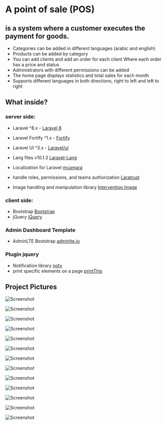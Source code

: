 
# A point of sale (POS) 
## is a system where a customer executes the payment for goods.
- Categories can be added in different languages (arabic and english)
- Products can be added by category
- You can add clients and add an order for each client
  Where each order has a price and status
- Administrators with different permissions can be added
- The home page displays statistics and total sales for each month
- Supports different languages in both directions, right to left and left to right

## What inside?

### server side:
- Laravel ^8.x - [Laravel 8](https://laravel.com/docs/8.x)
- Laravel Fortify ^1.x - [Fortify](https://github.com/laravel/fortify)
- Laravel UI ^3.x - [Laravel/ui](https://github.com/laravel/ui/tree/3.x)

- Lang files v10.1.3 [Laravel-Lang](https://github.com/Laravel-Lang/lang)
- Localization for Laravel [mcamara](https://github.com/mcamara/laravel-localization)
- handle roles, permissions, and teams authorization [Laratrust](https://laratrust.santigarcor.me/)
- Image handling and manipulation library [Intervention Image](http://image.intervention.io/)

### client side:

- Bootstrap [Bootstrap](https://getbootstrap.com)
- jQuery [jQuery](https://blog.jquery.com)

### Admin Dashboard Template

- AdminLTE Bootstrap [adminlte.io](https://adminlte.io/)


### Plugin jquery

- Notification library [noty](https://ned.im/)
- print specific elements on a page [printThis](https://jasonday.github.io/printThis/)

## Project Pictures

![Screenshot](./ProjectPictures/1.png?raw=true)

![Screenshot](./ProjectPictures/2.png?raw=true)

![Screenshot](./ProjectPictures/3.png?raw=true)

![Screenshot](./ProjectPictures/4.png?raw=true)

![Screenshot](./ProjectPictures/5.png?raw=true)

![Screenshot](./ProjectPictures/6.png?raw=true)

![Screenshot](./ProjectPictures/7.png?raw=true)

![Screenshot](./ProjectPictures/8.png?raw=true)

![Screenshot](./ProjectPictures/9.png?raw=true)

![Screenshot](./ProjectPictures/10.png?raw=true)

![Screenshot](./ProjectPictures/12.png?raw=true)

![Screenshot](./ProjectPictures/13.png?raw=true)

![Screenshot](./ProjectPictures/14.png?raw=true)
